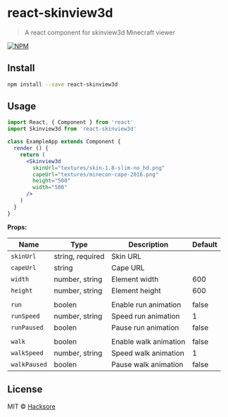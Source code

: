 # react-skinview3d

> A react component for skinview3d Minecraft viewer

[![NPM](https://img.shields.io/npm/v/react-skinview3d.svg)](https://www.npmjs.com/package/react-skinview3d)

## Install

```bash
npm install --save react-skinview3d
```

## Usage

```jsx
import React, { Component } from 'react'
import Skinview3d from 'react-skinview3d'

class ExampleApp extends Component {
  render () {
    return (
      <Skinview3d
        skinUrl="textures/skin-1.8-slim-no_hd.png"
        capeUrl="textures/minecon-cape-2016.png"
        height="500"
        width="500"
      />
    )
  }
}
```
**Props:**

Name | Type | Description | Default |
------ | ------ | ------ | ------ |
`skinUrl` | string, required | Skin URL | |
`capeUrl` | string | Cape URL | |
`width` | number, string | Element width | 600 |
`height` | number, string | Element height | 600 |
||||
`run` | boolen | Enable run animation | false |
`runSpeed` | number, string | Speed run animation | 1 |
`runPaused` | boolen | Pause run animation | false |
||||
`walk` | boolen | Enable walk animation | false |
`walkSpeed` | number, string | Speed walk animation | 1 |
`walkPaused` | boolen | Pause walk animation | false |

## License

MIT © [Hacksore](https://github.com/Hacksore)
